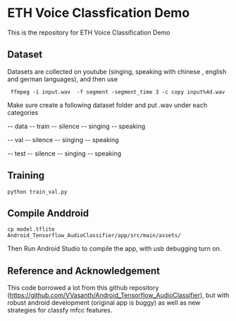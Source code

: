 # ETH Voice Classfication Demo 
This is the repository for ETH Voice Classification Demo 

## Dataset 
Datasets are collected on youtube (singing, speaking with chinese , english and german languages), and then use
```
 ffmpeg -i input.wav  -f segment -segment_time 3 -c copy input%4d.wav
```

Make sure create a following dataset folder and put .wav under each categories

-- data
  -- train 
    -- silence 
    -- singing 
    -- speaking 

  -- val 
    -- silence 
    -- singing 
    -- speaking 

  -- test 
    -- silence 
    -- singing 
    -- speaking 

## Training 

```
python train_val.py 

```

## Compile Anddroid

```
cp model.tflite Android_Tensorflow_AudioClassifier/app/src/main/assets/
```

Then Run Android Studio to compile the app, with usb debugging turn on. 


## Reference and Acknowledgement
This code borrowed a lot from this github repository (https://github.com/VVasanth/Android_Tensorflow_AudioClassifier), but with robust android development (original app is buggy) as well as new strategies for classfy mfcc features. 
